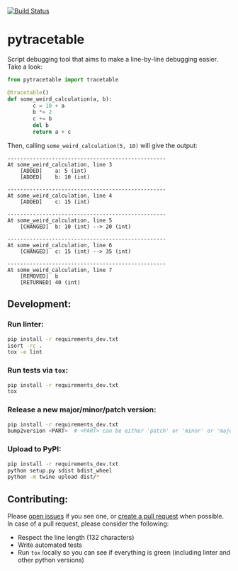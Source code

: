 [![Build Status](https://travis-ci.com/filwaitman/pytracetable.svg?branch=master)](https://travis-ci.com/filwaitman/pytracetable)

# pytracetable

Script debugging tool that aims to make a line-by-line debugging easier. Take a look:

```python
from pytracetable import tracetable

@tracetable()
def some_weird_calculation(a, b):
        c = 10 + a
        b *= 2
        c += b
        del b
        return a + c
```

Then, calling `some_weird_calculation(5, 10)` will give the output:

```
--------------------------------------------------
At some_weird_calculation, line 3
    [ADDED]    a: 5 (int)
    [ADDED]    b: 10 (int)

--------------------------------------------------
At some_weird_calculation, line 4
    [ADDED]    c: 15 (int)

--------------------------------------------------
At some_weird_calculation, line 5
    [CHANGED]  b: 10 (int) --> 20 (int)

--------------------------------------------------
At some_weird_calculation, line 6
    [CHANGED]  c: 15 (int) --> 35 (int)

--------------------------------------------------
At some_weird_calculation, line 7
    [REMOVED]  b
    [RETURNED] 40 (int)
```


## Development:

### Run linter:
```bash
pip install -r requirements_dev.txt
isort -rc .
tox -e lint
```

### Run tests via `tox`:
```bash
pip install -r requirements_dev.txt
tox
```

### Release a new major/minor/patch version:
```bash
pip install -r requirements_dev.txt
bump2version <PART>  # <PART> can be either 'patch' or 'minor' or 'major'
```

### Upload to PyPI:
```bash
pip install -r requirements_dev.txt
python setup.py sdist bdist_wheel
python -m twine upload dist/*
```

## Contributing:

Please [open issues](https://github.com/filwaitman/pytracetable/issues) if you see one, or [create a pull request](https://github.com/filwaitman/pytracetable/pulls) when possible.
In case of a pull request, please consider the following:
- Respect the line length (132 characters)
- Write automated tests
- Run `tox` locally so you can see if everything is green (including linter and other python versions)
